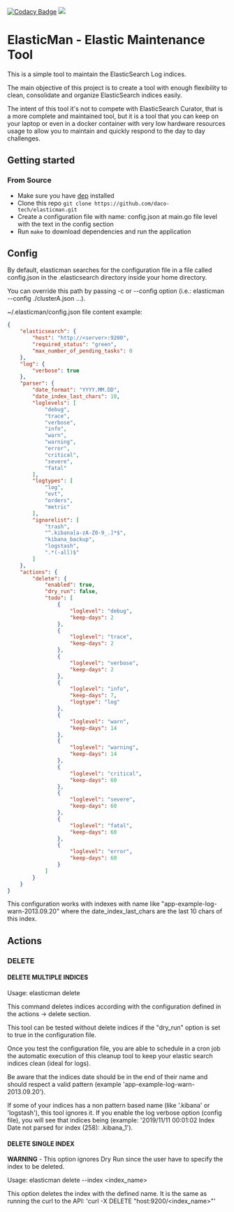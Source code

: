 [![Codacy Badge](https://api.codacy.com/project/badge/Grade/5f66fc949da24d148b2b7bb274d347e4)](https://www.codacy.com/manual/daco-tech/elasticman?utm_source=github.com&amp;utm_medium=referral&amp;utm_content=daco-tech/elasticman&amp;utm_campaign=Badge_Grade) ![](https://github.com/daco-tech/elasticman/workflows/ElasticMan-Build/badge.svg)

# ElasticMan - Elastic Maintenance Tool

This is a simple tool to maintain the ElasticSearch Log indices.

The main objective of this project is to create a tool with enough flexibility to clean, consolidate and organize ElasticSearch indices easily.

The intent of this tool it's not to compete with ElasticSearch Curator, that is a more complete and maintained tool, but it is a tool that you can keep on your laptop or even in a docker container with very low hardware resources usage to allow you to maintain and quickly respond to the day to day challenges.

## Getting started

### From Source

*   Make sure you have [dep](https://github.com/golang/dep) installed
*   Clone this repo `git clone https://github.com/daco-tech/elasticman.git`
*   Create a configuration file with name: config.json at main.go file level with the text in the config section
*   Run `make` to download dependencies and run the application

## Config

By default, elasticman searches for the configuration file in a file called config.json in the .elasticsearch directory inside your home directory.

You can override this path by passing -c or --config option (i.e.: elasticman --config ./clusterA.json ...).

~/.elasticman/config.json file content example:

``` json
{
    "elasticsearch": {
        "host": "http://<server>:9200",
        "required_status": "green",
        "max_number_of_pending_tasks": 0
    },
    "log": {
        "verbose": true
    },
    "parser": {
        "date_format": "YYYY.MM.DD",
        "date_index_last_chars": 10,
        "loglevels": [
            "debug",
            "trace",
            "verbose",
            "info",
            "warn",
            "warning",
            "error",
            "critical",
            "severe",
            "fatal"
        ],
        "logtypes": [
            "log",
            "evt",
            "orders",
            "metric"
        ],
        "ignorelist": [
            "trash",
            "^.kibana[a-zA-Z0-9_.]*$",
            "kibana_backup",
            "logstash",
            ".*(-all)$"
        ]
    },
    "actions": {
        "delete": {
            "enabled": true,
            "dry_run": false,
            "todo": [
                {
                    "loglevel": "debug",
                    "keep-days": 2
                },
                {
                    "loglevel": "trace",
                    "keep-days": 2
                },
                {
                    "loglevel": "verbose",
                    "keep-days": 2
                },
                {
                    "loglevel": "info",
                    "keep-days": 7,
                    "logtype": "log"
                },
                {
                    "loglevel": "warn",
                    "keep-days": 14
                },
                {
                    "loglevel": "warning",
                    "keep-days": 14
                },
                {
                    "loglevel": "critical",
                    "keep-days": 60
                },
                {
                    "loglevel": "severe",
                    "keep-days": 60
                },
                {
                    "loglevel": "fatal",
                    "keep-days": 60
                },
                {
                    "loglevel": "error",
                    "keep-days": 60
                }
            ]
        }
    }
}
```

This configuration works with indexes with name like "app-example-log-warn-2013.09.20" where the date_index_last_chars are the last 10 chars of this index.

## Actions

### DELETE 

#### DELETE MULTIPLE INDICES
Usage: elasticman delete

This command deletes indices according with the configuration defined in the actions -> delete section. 

This tool can be tested without delete indices if the  "dry_run" option is set to true in the configuration file.

Once you test the configuration file, you are able to schedule in a cron job the automatic execution of this cleanup tool to keep your elastic search indices clean (ideal for logs).

Be aware that the indices date should be in the end of their name and should respect a valid pattern (example 'app-example-log-warn-2013.09.20').

If some of your indices has a non pattern based name (like '.kibana' or 'logstash'), this tool ignores it. If you enable the log verbose option (config file), you will see that indices being (example: '2019/11/11 00:01:02 Index Date not parsed for index (258): .kibana_1').

#### DELETE SINGLE INDEX
**WARNING** - This option ignores Dry Run since the user have to specify the index to be deleted.

Usage: elasticman delete --index <index_name>

This option deletes the index with the defined name. It is the same as running the curl to the API: 'curl -X DELETE "host:9200/<index_name>"'
